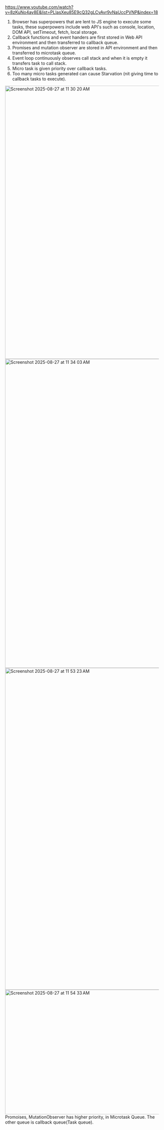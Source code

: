 https://www.youtube.com/watch?v=8zKuNo4ay8E&list=PLlasXeu85E9cQ32gLCvAvr9vNaUccPVNP&index=18

1. Browser has superpowers that are lent to JS engine to execute some tasks, these superpowers include web API's such as console, location, DOM API, setTimeout, fetch, local storage.
2. Callback functions and event handers are first stored in Web API environment and then transferred to callback queue.
3. Promises and mutation observer are stored in API environment and then transferred to microtask queue.
4. Event loop continuously observes call stack and when it is empty it transfers task to call stack.
5. Micro task is given priority over callback tasks.
6. Too many micro tasks generated can cause Starvation (nit giving time to callback tasks to execute).

<img width="1373" height="894" alt="Screenshot 2025-08-27 at 11 30 20 AM" src="https://github.com/user-attachments/assets/ba1fc43a-ccf8-4471-8bc5-1f1b146c7341" />
<img width="1405" height="1011" alt="Screenshot 2025-08-27 at 11 34 03 AM" src="https://github.com/user-attachments/assets/9afe95ab-61ba-4195-955c-68960b41401c" />
<img width="1526" height="1053" alt="Screenshot 2025-08-27 at 11 53 23 AM" src="https://github.com/user-attachments/assets/0589f239-f841-4b3f-a2c6-1ee40590c9ff" />
<img width="1184" height="408" alt="Screenshot 2025-08-27 at 11 54 33 AM" src="https://github.com/user-attachments/assets/3bbd39cf-ab05-4a00-a09d-e2f2fc8cf0c7" />
Promoises, MutationObserver has higher priority, in Microtask Queue.
The other queue is callback queue(Task queue).
